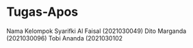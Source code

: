 # Tugas-Apos
Nama Kelompok
Syarifki Al Faisal (2021030049)
Dito Marganda (2021030096)
Tobi Ananda (2021030102
